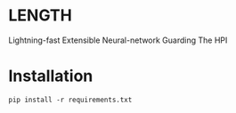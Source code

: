 # LENGTH
Lightning-fast Extensible Neural-network Guarding The HPI

# Installation

`pip install -r requirements.txt`
